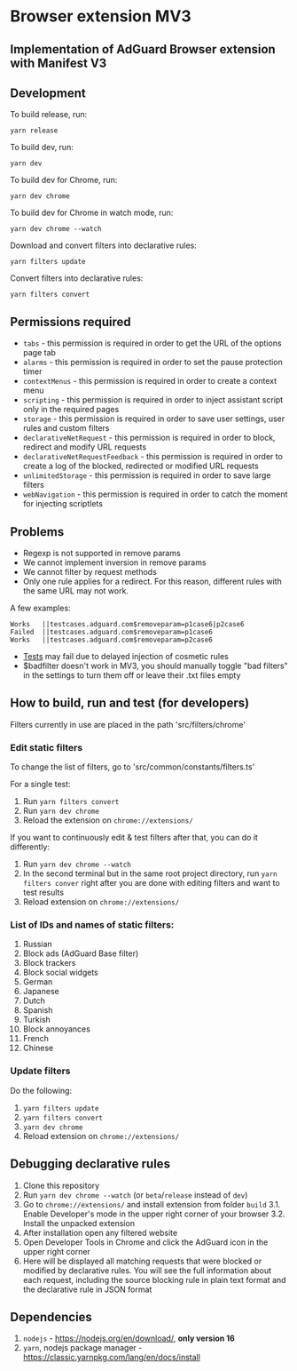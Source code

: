 # Browser extension MV3

## Implementation of AdGuard Browser extension with Manifest V3

## Development
To build release, run:
```
yarn release
```

To build dev, run:
```
yarn dev
```

To build dev for Chrome, run:
```
yarn dev chrome
```

To build dev for Chrome in watch mode, run:
```
yarn dev chrome --watch
```

Download and convert filters into declarative rules:
```
yarn filters update
```

Convert filters into declarative rules:
```
yarn filters convert
```

## Permissions required
- `tabs`                          - this permission is required in order to get the URL of the options page tab
- `alarms`                        - this permission is required in order to set the pause protection timer
- `contextMenus`                  - this permission is required in order to create a context menu
- `scripting`                     - this permission is required in order to inject assistant script only in the required pages
- `storage`                       - this permission is required in order to save user settings, user rules and custom filters
- `declarativeNetRequest`         - this permission is required in order to block, redirect and modify URL requests
- `declarativeNetRequestFeedback` - this permission is required in order to create a log of the blocked, redirected or modified URL requests
- `unlimitedStorage`              - this permission is required in order to save large filters
- `webNavigation`                 - this permission is required in order to catch the moment for injecting scriptlets

## Problems
- Regexp is not supported in remove params
- We cannot implement inversion in remove params
- We cannot filter by request methods
- Only one rule applies for a redirect. For this reason, different rules with the same URL may not work.

A few examples:
```
Works   ||testcases.adguard.com$removeparam=p1case6|p2case6
Failed  ||testcases.adguard.com$removeparam=p1case6
Works   ||testcases.adguard.com$removeparam=p2case6
```
- [Tests](http://testcases.adguard.com/) may fail due to delayed injection of cosmetic rules
- $badfilter doesn't work in MV3, you should manually toggle "bad filters" in the settings to turn them off or leave their .txt files empty

## How to build, run and test (for developers)
Filters currently in use are placed in the path 'src/filters/chrome'

### Edit static filters
To change the list of filters, go to 'src/common/constants/filters.ts'

For a single test:
1. Run `yarn filters convert`
2. Run `yarn dev chrome`
3. Reload the extension on `chrome://extensions/`

If you want to continuously edit & test filters after that, you can do it differently:
1. Run `yarn dev chrome --watch`
2. In the second terminal but in the same root project directory, run `yarn filters conver` right after you are done with editing filters and want to test results
3. Reload extension on `chrome://extensions/`

### List of IDs and names of static filters:
1. Russian
2. Block ads (AdGuard Base filter)
3. Block trackers
4. Block social widgets
6. German
7. Japanese
8. Dutch
9. Spanish
13. Turkish
14. Block annoyances
16. French
224. Chinese

### Update filters
Do the following:
1. `yarn filters update`
2. `yarn filters convert`
3. `yarn dev chrome`
3. Reload extension on `chrome://extensions/`

## Debugging declarative rules
1. Clone this repository
2. Run `yarn dev chrome --watch` (or `beta`/`release` instead of `dev`)
3. Go to `chrome://extensions/` and install extension from folder `build`
3.1. Enable Developer's mode in the upper right corner of your browser
3.2. Install the unpacked extension
4. After installation open any filtered website
5. Open Developer Tools in Chrome and click the AdGuard icon in the upper right corner
6. Here will be displayed all matching requests that were blocked or modified by declarative rules. You will see the full information about each request, including the source blocking rule in plain text format and the declarative rule in JSON format

## Dependencies
1. `nodejs` - https://nodejs.org/en/download/, **only version 16**
2. `yarn`, nodejs package manager - https://classic.yarnpkg.com/lang/en/docs/install
